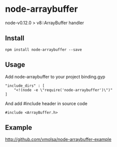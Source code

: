 # node-arraybuffer
node-v0.12.0 > v8::ArrayBuffer handler

## Install

```
npm install node-arraybuffer --save
```

## Usage

Add node-arraybuffer to your project binding.gyp 

```
"include_dirs" : [
    "<!(node -e \"require('node-arraybuffer')\")"
]
```

And add #include header in source code

```
#include <ArrayBuffer.h>
```

## Example

http://github.com/vmolsa/node-arraybuffer-example
